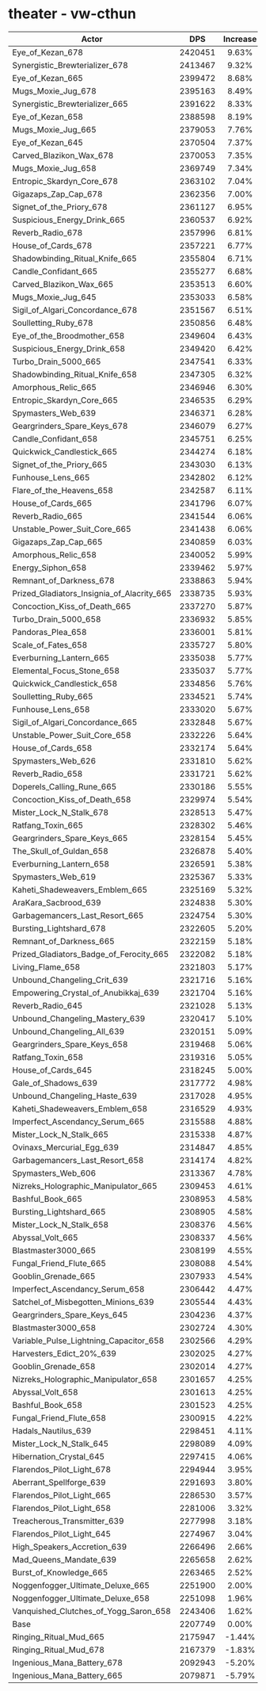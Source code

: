 # theater - vw-cthun
| Actor | DPS | Increase |
|---|:---:|:---:|
|Eye_of_Kezan_678|2420451|9.63%|
|Synergistic_Brewterializer_678|2413467|9.32%|
|Eye_of_Kezan_665|2399472|8.68%|
|Mugs_Moxie_Jug_678|2395163|8.49%|
|Synergistic_Brewterializer_665|2391622|8.33%|
|Eye_of_Kezan_658|2388598|8.19%|
|Mugs_Moxie_Jug_665|2379053|7.76%|
|Eye_of_Kezan_645|2370504|7.37%|
|Carved_Blazikon_Wax_678|2370053|7.35%|
|Mugs_Moxie_Jug_658|2369749|7.34%|
|Entropic_Skardyn_Core_678|2363102|7.04%|
|Gigazaps_Zap_Cap_678|2362356|7.00%|
|Signet_of_the_Priory_678|2361127|6.95%|
|Suspicious_Energy_Drink_665|2360537|6.92%|
|Reverb_Radio_678|2357996|6.81%|
|House_of_Cards_678|2357221|6.77%|
|Shadowbinding_Ritual_Knife_665|2355804|6.71%|
|Candle_Confidant_665|2355277|6.68%|
|Carved_Blazikon_Wax_665|2353513|6.60%|
|Mugs_Moxie_Jug_645|2353033|6.58%|
|Sigil_of_Algari_Concordance_678|2351567|6.51%|
|Soulletting_Ruby_678|2350856|6.48%|
|Eye_of_the_Broodmother_658|2349604|6.43%|
|Suspicious_Energy_Drink_658|2349420|6.42%|
|Turbo_Drain_5000_665|2347541|6.33%|
|Shadowbinding_Ritual_Knife_658|2347305|6.32%|
|Amorphous_Relic_665|2346946|6.30%|
|Entropic_Skardyn_Core_665|2346535|6.29%|
|Spymasters_Web_639|2346371|6.28%|
|Geargrinders_Spare_Keys_678|2346079|6.27%|
|Candle_Confidant_658|2345751|6.25%|
|Quickwick_Candlestick_665|2344274|6.18%|
|Signet_of_the_Priory_665|2343030|6.13%|
|Funhouse_Lens_665|2342802|6.12%|
|Flare_of_the_Heavens_658|2342587|6.11%|
|House_of_Cards_665|2341796|6.07%|
|Reverb_Radio_665|2341544|6.06%|
|Unstable_Power_Suit_Core_665|2341438|6.06%|
|Gigazaps_Zap_Cap_665|2340859|6.03%|
|Amorphous_Relic_658|2340052|5.99%|
|Energy_Siphon_658|2339462|5.97%|
|Remnant_of_Darkness_678|2338863|5.94%|
|Prized_Gladiators_Insignia_of_Alacrity_665|2338735|5.93%|
|Concoction_Kiss_of_Death_665|2337270|5.87%|
|Turbo_Drain_5000_658|2336932|5.85%|
|Pandoras_Plea_658|2336001|5.81%|
|Scale_of_Fates_658|2335727|5.80%|
|Everburning_Lantern_665|2335038|5.77%|
|Elemental_Focus_Stone_658|2335037|5.77%|
|Quickwick_Candlestick_658|2334856|5.76%|
|Soulletting_Ruby_665|2334521|5.74%|
|Funhouse_Lens_658|2333020|5.67%|
|Sigil_of_Algari_Concordance_665|2332848|5.67%|
|Unstable_Power_Suit_Core_658|2332226|5.64%|
|House_of_Cards_658|2332174|5.64%|
|Spymasters_Web_626|2331810|5.62%|
|Reverb_Radio_658|2331721|5.62%|
|Doperels_Calling_Rune_665|2330186|5.55%|
|Concoction_Kiss_of_Death_658|2329974|5.54%|
|Mister_Lock_N_Stalk_678|2328513|5.47%|
|Ratfang_Toxin_665|2328302|5.46%|
|Geargrinders_Spare_Keys_665|2328154|5.45%|
|The_Skull_of_Guldan_658|2326878|5.40%|
|Everburning_Lantern_658|2326591|5.38%|
|Spymasters_Web_619|2325367|5.33%|
|Kaheti_Shadeweavers_Emblem_665|2325169|5.32%|
|AraKara_Sacbrood_639|2324838|5.30%|
|Garbagemancers_Last_Resort_665|2324754|5.30%|
|Bursting_Lightshard_678|2322605|5.20%|
|Remnant_of_Darkness_665|2322159|5.18%|
|Prized_Gladiators_Badge_of_Ferocity_665|2322082|5.18%|
|Living_Flame_658|2321803|5.17%|
|Unbound_Changeling_Crit_639|2321716|5.16%|
|Empowering_Crystal_of_Anubikkaj_639|2321704|5.16%|
|Reverb_Radio_645|2321028|5.13%|
|Unbound_Changeling_Mastery_639|2320417|5.10%|
|Unbound_Changeling_All_639|2320151|5.09%|
|Geargrinders_Spare_Keys_658|2319468|5.06%|
|Ratfang_Toxin_658|2319316|5.05%|
|House_of_Cards_645|2318245|5.00%|
|Gale_of_Shadows_639|2317772|4.98%|
|Unbound_Changeling_Haste_639|2317028|4.95%|
|Kaheti_Shadeweavers_Emblem_658|2316529|4.93%|
|Imperfect_Ascendancy_Serum_665|2315588|4.88%|
|Mister_Lock_N_Stalk_665|2315338|4.87%|
|Ovinaxs_Mercurial_Egg_639|2314847|4.85%|
|Garbagemancers_Last_Resort_658|2314174|4.82%|
|Spymasters_Web_606|2313367|4.78%|
|Nizreks_Holographic_Manipulator_665|2309453|4.61%|
|Bashful_Book_665|2308953|4.58%|
|Bursting_Lightshard_665|2308905|4.58%|
|Mister_Lock_N_Stalk_658|2308376|4.56%|
|Abyssal_Volt_665|2308337|4.56%|
|Blastmaster3000_665|2308199|4.55%|
|Fungal_Friend_Flute_665|2308088|4.54%|
|Gooblin_Grenade_665|2307933|4.54%|
|Imperfect_Ascendancy_Serum_658|2306442|4.47%|
|Satchel_of_Misbegotten_Minions_639|2305544|4.43%|
|Geargrinders_Spare_Keys_645|2304236|4.37%|
|Blastmaster3000_658|2302724|4.30%|
|Variable_Pulse_Lightning_Capacitor_658|2302566|4.29%|
|Harvesters_Edict_20%_639|2302025|4.27%|
|Gooblin_Grenade_658|2302014|4.27%|
|Nizreks_Holographic_Manipulator_658|2301657|4.25%|
|Abyssal_Volt_658|2301613|4.25%|
|Bashful_Book_658|2301523|4.25%|
|Fungal_Friend_Flute_658|2300915|4.22%|
|Hadals_Nautilus_639|2298451|4.11%|
|Mister_Lock_N_Stalk_645|2298089|4.09%|
|Hibernation_Crystal_645|2297415|4.06%|
|Flarendos_Pilot_Light_678|2294944|3.95%|
|Aberrant_Spellforge_639|2291693|3.80%|
|Flarendos_Pilot_Light_665|2286530|3.57%|
|Flarendos_Pilot_Light_658|2281006|3.32%|
|Treacherous_Transmitter_639|2277998|3.18%|
|Flarendos_Pilot_Light_645|2274967|3.04%|
|High_Speakers_Accretion_639|2266496|2.66%|
|Mad_Queens_Mandate_639|2265658|2.62%|
|Burst_of_Knowledge_665|2263465|2.52%|
|Noggenfogger_Ultimate_Deluxe_665|2251900|2.00%|
|Noggenfogger_Ultimate_Deluxe_658|2251098|1.96%|
|Vanquished_Clutches_of_Yogg_Saron_658|2243406|1.62%|
|Base|2207749|0.00%|
|Ringing_Ritual_Mud_665|2175947|-1.44%|
|Ringing_Ritual_Mud_678|2167379|-1.83%|
|Ingenious_Mana_Battery_678|2092943|-5.20%|
|Ingenious_Mana_Battery_665|2079871|-5.79%|
